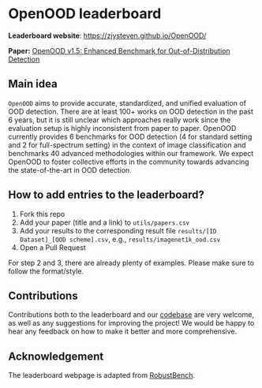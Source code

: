# OpenOOD leaderboard

**Leaderboard website**: https://zjysteven.github.io/OpenOOD/

**Paper:** [OpenOOD v1.5: Enhanced Benchmark for Out-of-Distribution Detection](https://arxiv.org/abs/2306.09301)


## Main idea
  
`OpenOOD` aims to provide accurate, standardized, and unified evaluation of OOD detection.
There are at least 100+ works on OOD detection in the past 6 years, but it is still unclear which approaches really work since the evaluation setup is highly inconsistent from paper to paper.
OpenOOD currently provides 6 benchmarks for OOD detection (4 for standard setting and 2 for full-spectrum setting) in the context of image classification and benchmarks 40 advanced methodologies within our framework.
We expect OpenOOD to foster collective efforts in the community towards advancing the state-of-the-art in OOD detection.

## How to add entries to the leaderboard?

1. Fork this repo
2. Add your paper (title and a link) to `utils/papers.csv`
3. Add your results to the corresponding result file `results/[ID Dataset]_[OOD scheme].csv`, e.g., `results/imagenet1k_ood.csv`
4. Open a Pull Request

For step 2 and 3, there are already plenty of examples. Please make sure to follow the format/style.

## Contributions
Contributions both to the leaderboard and our [codebase](https://github.com/Jingkang50/OpenOOD/) are very welcome, as well as any suggestions for improving the project! We would be happy to hear any feedback on how to make it better and more comprehensive.


## Acknowledgement
The leaderboard webpage is adapted from [RobustBench](https://robustbench.github.io/).
